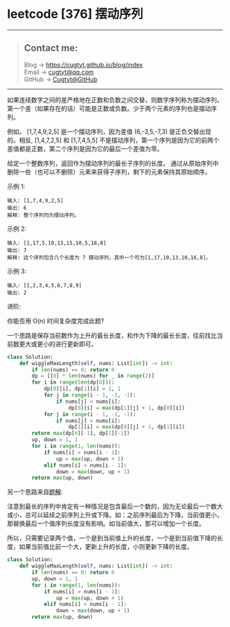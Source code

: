 # leetcode [376] 摆动序列

---
> ## Contact me:
> Blog -> <https://cugtyt.github.io/blog/index>  
> Email -> <cugtyt@qq.com>  
> GitHub -> [Cugtyt@GitHub](https://github.com/Cugtyt)

---

如果连续数字之间的差严格地在正数和负数之间交替，则数字序列称为摆动序列。第一个差（如果存在的话）可能是正数或负数。少于两个元素的序列也是摆动序列。

例如， [1,7,4,9,2,5] 是一个摆动序列，因为差值 (6,-3,5,-7,3) 是正负交替出现的。相反,  [1,4,7,2,5] 和 [1,7,4,5,5] 不是摆动序列，第一个序列是因为它的前两个差值都是正数，第二个序列是因为它的最后一个差值为零。

给定一个整数序列，返回作为摆动序列的最长子序列的长度。 通过从原始序列中删除一些（也可以不删除）元素来获得子序列，剩下的元素保持其原始顺序。

示例 1:
```
输入: [1,7,4,9,2,5]
输出: 6 
解释: 整个序列均为摆动序列。
```

示例 2:
```
输入: [1,17,5,10,13,15,10,5,16,8]
输出: 7
解释: 这个序列包含几个长度为 7 摆动序列，其中一个可为[1,17,10,13,10,16,8]。
```

示例 3:
```
输入: [1,2,3,4,5,6,7,8,9]
输出: 2
```

进阶:

你能否用 O(n) 时间复杂度完成此题?

一个思路是保存当前数作为上升的最长长度，和作为下降的最长长度，往前找比当前数更大或更小的进行更新即可。

``` python
class Solution:
    def wiggleMaxLength(self, nums: List[int]) -> int:
        if len(nums) == 0: return 0
        dp = [[0] * len(nums) for _ in range(2)]
        for i in range(len(dp[0])):
            dp[0][i], dp[1][i] = 1, 1
            for j in range(i - 1, -1, -1):
                if nums[j] < nums[i]:
                    dp[0][i] = max(dp[1][j] + 1, dp[0][i])
            for j in range(i - 1, -1, -1):
                if nums[j] > nums[i]:
                    dp[1][i] = max(dp[0][j] + 1, dp[1][i])
        return max(dp[0][-1], dp[1][-1])
        up, down = 1, 1
        for i in range(1, len(nums)):
            if nums[i] > nums[i - 1]:
                up = max(up, down + 1)
            elif nums[i] < nums[i - 1]:
                down = max(down, up + 1)
        return max(up, down)
```

另一个思路来自[题解](https://leetcode-cn.com/problems/wiggle-subsequence/solution/bai-dong-xu-lie-by-leetcode/):

注意到最长的序列中肯定有一种情况是包含最后一个数的，因为无论最后一个数大或小，总可以延续之前序列上升或下降。如：之前序列最后为下降，当前值更小，那替换最后一个值序列长度没有影响。如当前值大，那可以增加一个长度。

所以，只需要记录两个值，一个是到当前值上升的长度，一个是到当前值下降的长度，如果当前值比前一个大，更新上升的长度，小则更新下降的长度。

``` python
class Solution:
    def wiggleMaxLength(self, nums: List[int]) -> int:
        if len(nums) == 0: return 0
        up, down = 1, 1
        for i in range(1, len(nums)):
            if nums[i] > nums[i - 1]:
                up = max(up, down + 1)
            elif nums[i] < nums[i - 1]:
                down = max(down, up + 1)
        return max(up, down)
```